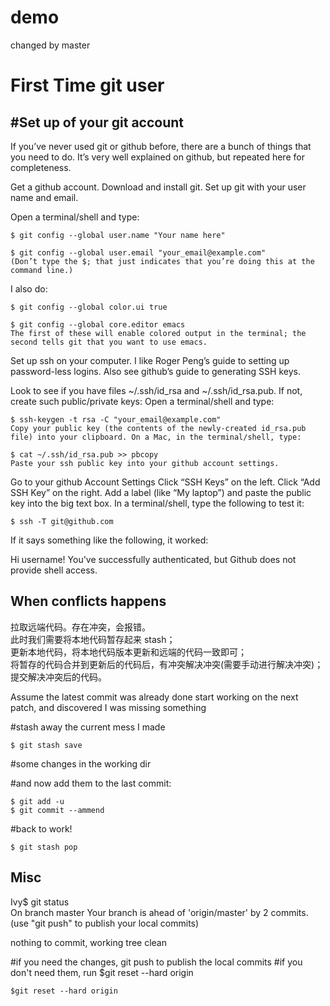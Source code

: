 # demo
changed by master
# First Time git user
## #Set up of your git account
If you’ve never used git or github before, there are a bunch of things that you need to do. It’s very well explained on github, but repeated here for completeness.

Get a github account.
Download and install git.
Set up git with your user name and email.

Open a terminal/shell and type:
```
$ git config --global user.name "Your name here"

$ git config --global user.email "your_email@example.com"
(Don’t type the $; that just indicates that you’re doing this at the command line.)
```
I also do:
```
$ git config --global color.ui true

$ git config --global core.editor emacs
The first of these will enable colored output in the terminal; the second tells git that you want to use emacs.
```
Set up ssh on your computer. I like Roger Peng’s guide to setting up password-less logins. Also see github’s guide to generating SSH keys.

Look to see if you have files ~/.ssh/id_rsa and ~/.ssh/id_rsa.pub.
If not, create such public/private keys: Open a terminal/shell and type:
```
$ ssh-keygen -t rsa -C "your_email@example.com"
Copy your public key (the contents of the newly-created id_rsa.pub file) into your clipboard. On a Mac, in the terminal/shell, type:

$ cat ~/.ssh/id_rsa.pub >> pbcopy
Paste your ssh public key into your github account settings.
```
Go to your github Account Settings
Click “SSH Keys” on the left.
Click “Add SSH Key” on the right.
Add a label (like “My laptop”) and paste the public key into the big text box.
In a terminal/shell, type the following to test it:
```
$ ssh -T git@github.com
```
If it says something like the following, it worked:

Hi username! You've successfully authenticated, but Github does
not provide shell access.

## When conflicts happens

拉取远端代码。存在冲突，会报错。  
此时我们需要将本地代码暂存起来 stash；  
更新本地代码，将本地代码版本更新和远端的代码一致即可；  
将暂存的代码合并到更新后的代码后，有冲突解决冲突(需要手动进行解决冲突)；  
提交解决冲突后的代码。

Assume the latest commit was already done
start working on the next patch, and discovered I was missing something
 
#stash away the current mess I made
```
$ git stash save
```
#some changes in the working dir
 
#and now add them to the last commit:
```
$ git add -u
$ git commit --ammend
 ```
#back to work!
```
$ git stash pop
```

## Misc
Ivy$ git status  
On branch master
Your branch is ahead of 'origin/master' by 2 commits.
  (use "git push" to publish your local commits)

nothing to commit, working tree clean

#if you need the changes, git push to publish the local commits
#if you don't need them, run $git reset --hard origin
```
$git reset --hard origin
```
